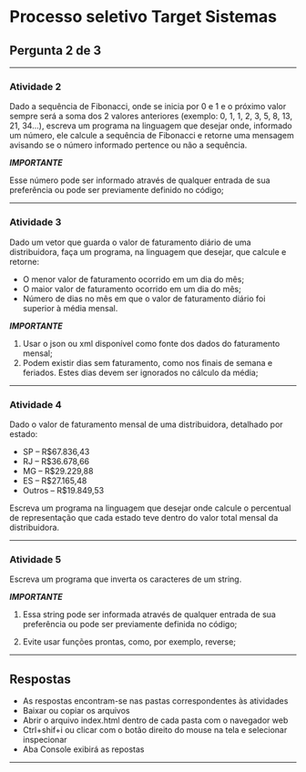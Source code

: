 # Processo seletivo Target Sistemas

## Pergunta 2 de 3

---

### Atividade 2

Dado a sequência de Fibonacci, onde se inicia por 0 e 1 e o próximo valor sempre será a soma dos 2 valores anteriores (exemplo: 0, 1, 1, 2, 3, 5, 8, 13, 21, 34...), escreva um programa na linguagem que desejar onde, informado um número, ele calcule a sequência de Fibonacci e retorne uma mensagem avisando se o número informado pertence ou não a sequência.

***IMPORTANTE***

Esse número pode ser informado através de qualquer entrada de sua preferência ou pode ser previamente definido no código;

---

### Atividade 3

Dado um vetor que guarda o valor de faturamento diário de uma distribuidora, faça um programa, na linguagem que desejar, que calcule e retorne:

- O menor valor de faturamento ocorrido em um dia do mês;
- O maior valor de faturamento ocorrido em um dia do mês;
- Número de dias no mês em que o valor de faturamento diário foi superior à média mensal.

***IMPORTANTE***

1. Usar o json ou xml disponível como fonte dos dados do faturamento mensal;
2. Podem existir dias sem faturamento, como nos finais de semana e feriados. Estes dias devem ser ignorados no cálculo da média;

---

### Atividade 4

Dado o valor de faturamento mensal de uma distribuidora, detalhado por estado:

- SP – R$67.836,43
- RJ – R$36.678,66
- MG – R$29.229,88
- ES – R$27.165,48
- Outros – R$19.849,53

Escreva um programa na linguagem que desejar onde calcule o percentual de representação que cada estado teve dentro do valor total mensal da distribuidora.

---

### Atividade 5

Escreva um programa que inverta os caracteres de um string.

***IMPORTANTE***

1. Essa string pode ser informada através de qualquer entrada de sua preferência ou pode ser previamente definida no código;

2. Evite usar funções prontas, como, por exemplo, reverse;

---

## Respostas

- As respostas encontram-se nas pastas correspondentes às atividades
- Baixar ou copiar os arquivos
- Abrir o arquivo index.html dentro de cada pasta com o navegador web
- Ctrl+shif+i ou clicar com o botão direito do mouse na tela e selecionar inspecionar
- Aba Console exibirá as repostas

---
